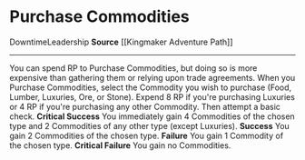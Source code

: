 ﻿---
actions: null
cost: null
element: null
frequency: null
id: '1409'
name: Purchase Commodities
rarity: Common
requirement: null
school: null
source: '[[DATABASE/source/Kingmaker Adventure Path|Kingmaker Adventure Path]]'
trait:
- '[[DATABASE/trait/Downtime|Downtime]]'
- '[[DATABASE/trait/Leadership|Leadership]]'
trigger: null
type: Action

---
# Purchase Commodities

<span class="item-trait">Downtime</span><span class="item-trait">Leadership</span>
**Source** [[Kingmaker Adventure Path]]

---
You can spend RP to Purchase Commodities, but doing so is more expensive than gathering them or relying upon trade agreements. When you Purchase Commodities, select the Commodity you wish to purchase (Food, Lumber, Luxuries, Ore, or Stone). Expend 8 RP if you're purchasing Luxuries or 4 RP if you're purchasing any other Commodity. Then attempt a basic check.
**Critical Success** You immediately gain 4 Commodities of the chosen type and 2 Commodities of any other type (except Luxuries).
**Success** You gain 2 Commodities of the chosen type.
**Failure** You gain 1 Commodity of the chosen type.
**Critical Failure** You gain no Commodities.